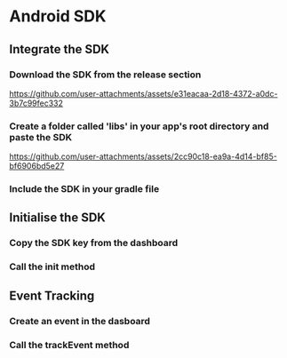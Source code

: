 # Android SDK

## Integrate the SDK

### Download the SDK from the release section

https://github.com/user-attachments/assets/e31eacaa-2d18-4372-a0dc-3b7c99fec332

### Create a folder called 'libs' in your app's root directory and paste the SDK

https://github.com/user-attachments/assets/2cc90c18-ea9a-4d14-bf85-bf6906bd5e27

### Include the SDK in your gradle file

## Initialise the SDK

### Copy the SDK key from the dashboard

### Call the init method 

## Event Tracking

### Create an event in the dasboard

### Call the trackEvent method


